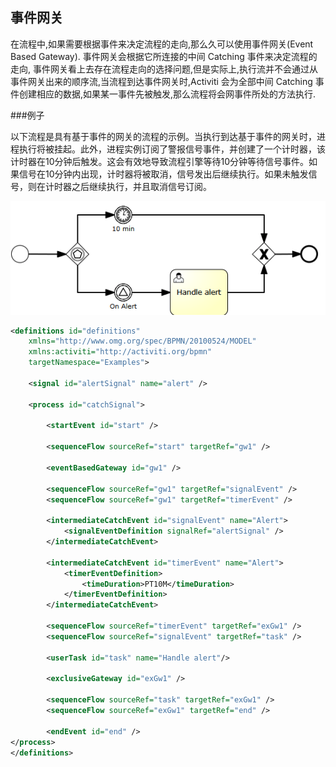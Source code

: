 ## 事件网关

在流程中,如果需要根据事件来决定流程的走向,那么久可以使用事件网关(Event Based Gateway).
事件网关会根据它所连接的中间 Catching 事件来决定流程的走向,
事件网关看上去存在流程走向的选择问题,但是实际上,执行流并不会通过从事件网关出来的顺序流,当流程到达事件网关时,Activiti 会为全部中间 Catching 事件创建相应的数据,如果某一事件先被触发,那么流程将会网事件所处的方法执行.

###例子

以下流程是具有基于事件的网关的流程的示例。当执行到达基于事件的网关时，进程执行将被挂起。此外，进程实例订阅了警报信号事件，并创建了一个计时器，该计时器在10分钟后触发。这会有效地导致流程引擎等待10分钟等待信号事件。如果信号在10分钟内出现，计时器将被取消，信号发出后继续执行。如果未触发信号，则在计时器之后继续执行，并且取消信号订阅。



![image-20201002112246975](../../assets/image-20201002112246975.png)

```xml
<definitions id="definitions"
	xmlns="http://www.omg.org/spec/BPMN/20100524/MODEL"
	xmlns:activiti="http://activiti.org/bpmn"
	targetNamespace="Examples">

	<signal id="alertSignal" name="alert" />

	<process id="catchSignal">

		<startEvent id="start" />

		<sequenceFlow sourceRef="start" targetRef="gw1" />

		<eventBasedGateway id="gw1" />

		<sequenceFlow sourceRef="gw1" targetRef="signalEvent" />
		<sequenceFlow sourceRef="gw1" targetRef="timerEvent" />

		<intermediateCatchEvent id="signalEvent" name="Alert">
			<signalEventDefinition signalRef="alertSignal" />
		</intermediateCatchEvent>

		<intermediateCatchEvent id="timerEvent" name="Alert">
			<timerEventDefinition>
				<timeDuration>PT10M</timeDuration>
			</timerEventDefinition>
		</intermediateCatchEvent>

		<sequenceFlow sourceRef="timerEvent" targetRef="exGw1" />
		<sequenceFlow sourceRef="signalEvent" targetRef="task" />

		<userTask id="task" name="Handle alert"/>

		<exclusiveGateway id="exGw1" />

		<sequenceFlow sourceRef="task" targetRef="exGw1" />
		<sequenceFlow sourceRef="exGw1" targetRef="end" />

		<endEvent id="end" />
</process>
</definitions>
```